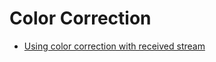 # Color Correction

- [Using color correction with received stream](https://www.dropbox.com/scl/fi/wxi7zs73rddye9920f2iw/cc-luma.mp4?rlkey=77tejo6ndxpu1x65mq6rkpm1c&st=868i8fmc&dl=0)